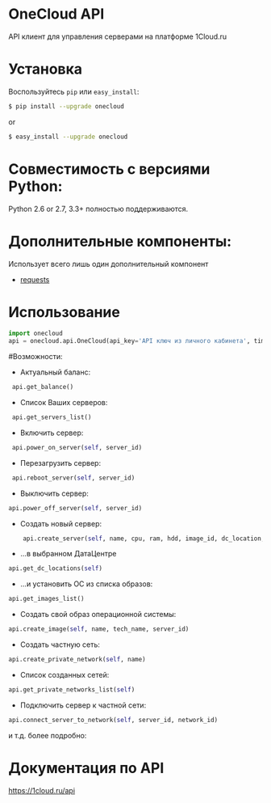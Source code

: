 # OneCloud API
API клиент для управления серверами на платформе 1Cloud.ru

# Установка
Воспользуйтесь `pip` или `easy_install`:

```bash
$ pip install --upgrade onecloud
```
or
```bash
$ easy_install --upgrade onecloud
```
# Совместимость с версиями Python:
Python 2.6 or 2.7, 3.3+ полностью поддерживаются.

# Дополнительные компоненты:
Использует всего лишь один дополнительный компонент
* [requests](https://github.com/kennethreitz/requests)

# Использование
```python
import onecloud
api = onecloud.api.OneCloud(api_key='API ключ из личного кабинета', timeout=5)
```

#Возможности:
- Актуальный баланс:
```python
 api.get_balance()
```

- Список Ваших серверов:
```python
 api.get_servers_list()
```

- Включить сервер:
```python
 api.power_on_server(self, server_id)
```

- Перезагрузить сервер:
```python
 api.reboot_server(self, server_id)
```

- Выключить сервер:
```python
api.power_off_server(self, server_id)
```

- Создать новый сервер:
```python
    api.create_server(self, name, cpu, ram, hdd, image_id, dc_location, hdd_type, is_high_performance) ...
```
- ...в выбранном ДатаЦентре
```python
api.get_dc_locations(self)
```
- ...и установить ОС из списка образов:
```python
api.get_images_list()
```

- Создать свой образ операционной системы:
```python
api.create_image(self, name, tech_name, server_id)
```

- Создать частную сеть:
```python
api.create_private_network(self, name)
```

- Список созданных сетей:
```python
api.get_private_networks_list(self)
```

- Подключить сервер к частной сети:
```python
api.connect_server_to_network(self, server_id, network_id)
```

и т.д.
более подробно:

# Документация по API
https://1cloud.ru/api
